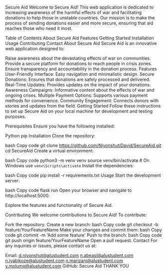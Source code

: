 Secure Aid
Welcome to Secure Aid! This web application is dedicated to increasing awareness of the harmful effects of war and facilitating donations to help those in unstable countries. Our mission is to make the process of sending donations easier and more secure, ensuring that aid reaches those who need it most.

Table of Contents
About Secure Aid
Features
Getting Started
Installation
Usage
Contributing
Contact
About Secure Aid
Secure Aid is an innovative web application designed to:

Raise awareness about the devastating effects of war on communities.
Provide a secure platform for donations to reach people in crisis zones.
Ensure transparency and accountability in the donation process.
Features
User-Friendly Interface: Easy navigation and minimalistic design.
Secure Donations: Ensures that donations are safely processed and delivered.
Real-Time Updates: Provides updates on the impact of your donations.
Awareness Campaigns: Informative content about the effects of war and ongoing crises.
Multiple Payment Options: Supports various payment methods for convenience.
Community Engagement: Connects donors with stories and updates from the field.
Getting Started
Follow these instructions to set up Secure Aid on your local machine for development and testing purposes.

Prerequisites
Ensure you have the following installed:

Python
pip
Installation
Clone the repository:

bash
Copy code
git clone https://github.com/NiyonshutiDavid/SecureAid.git
cd SecureAid
Create a virtual environment:

bash
Copy code
python3 -m venv venv
source venv/bin/activate  # On Windows use `venv\Scripts\activate`
Install the dependencies:

bash
Copy code
pip install -r requirements.txt
Usage
Start the development server:

bash
Copy code
flask run
Open your browser and navigate to http://localhost:5000.

Explore the features and functionality of Secure Aid.

Contributing
We welcome contributions to Secure Aid! To contribute:

Fork the repository.
Create a new branch:
bash
Copy code
git checkout -b feature/YourFeatureName
Make your changes and commit them:
bash
Copy code
git commit -m 'Add some feature'
Push to the branch:
bash
Copy code
git push origin feature/YourFeatureName
Open a pull request.
Contact
For any inquiries or issues, please contact us at:

Email:
d.niyonshut@alustudent.com
n.abeasi@alustudent.com
n.iyabikoze@alustudent.com
n.marizani@alustudent.com
y.molumo@alustudent.com
GitHub: Secure Aid
THANK YOU
